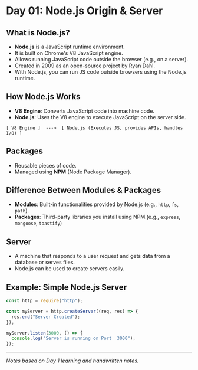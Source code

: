 # Day 01: Node.js Origin & Server

## What is Node.js?
- **Node.js** is a JavaScript runtime environment.
- It is built on Chrome's V8 JavaScript engine.
- Allows running JavaScript code outside the browser (e.g., on a server).
- Created in 2009 as an open-source project by Ryan Dahl.
- With Node.js, you can run JS code outside browsers using the Node.js runtime.

## How Node.js Works
- **V8 Engine**: Converts JavaScript code into machine code.
- **Node.js**: Uses the V8 engine to execute JavaScript on the server side.

```
[ V8 Engine ]  --->  [ Node.js (Executes JS, provides APIs, handles I/O) ]
```

## Packages
- Reusable pieces of code.
- Managed using **NPM** (Node Package Manager).

## Difference Between Modules & Packages
- **Modules**: Built-in functionalities provided by Node.js (e.g., `http`, `fs`, `path`).
- **Packages**: Third-party libraries you install using NPM.(e.g., `express`, `mongoose`, `toastify`)

## Server
- A machine that responds to a user request and gets data from a database or serves files.
- Node.js can be used to create servers easily.

## Example: Simple Node.js Server
```js
const http = require("http");

const myServer = http.createServer((req, res) => {
  res.end("Server Created");
});

myServer.listen(3000, () => {
  console.log("Server is running on Port  3000");
});
```

---
*Notes based on Day 1 learning and handwritten notes.*

